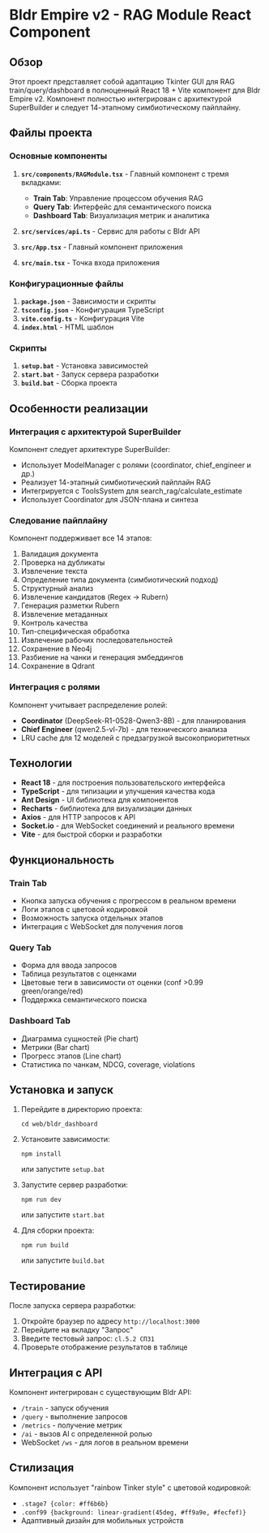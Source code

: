 # Bldr Empire v2 - RAG Module React Component

## Обзор

Этот проект представляет собой адаптацию Tkinter GUI для RAG train/query/dashboard в полноценный React 18 + Vite компонент для Bldr Empire v2. Компонент полностью интегрирован с архитектурой SuperBuilder и следует 14-этапному симбиотическому пайплайну.

## Файлы проекта

### Основные компоненты

1. **`src/components/RAGModule.tsx`** - Главный компонент с тремя вкладками:
   - **Train Tab**: Управление процессом обучения RAG
   - **Query Tab**: Интерфейс для семантического поиска
   - **Dashboard Tab**: Визуализация метрик и аналитика

2. **`src/services/api.ts`** - Сервис для работы с Bldr API

3. **`src/App.tsx`** - Главный компонент приложения

4. **`src/main.tsx`** - Точка входа приложения

### Конфигурационные файлы

1. **`package.json`** - Зависимости и скрипты
2. **`tsconfig.json`** - Конфигурация TypeScript
3. **`vite.config.ts`** - Конфигурация Vite
4. **`index.html`** - HTML шаблон

### Скрипты

1. **`setup.bat`** - Установка зависимостей
2. **`start.bat`** - Запуск сервера разработки
3. **`build.bat`** - Сборка проекта

## Особенности реализации

### Интеграция с архитектурой SuperBuilder

Компонент следует архитектуре SuperBuilder:
- Использует ModelManager с ролями (coordinator, chief_engineer и др.)
- Реализует 14-этапный симбиотический пайплайн RAG
- Интегрируется с ToolsSystem для search_rag/calculate_estimate
- Использует Coordinator для JSON-плана и синтеза

### Следование пайплайну

Компонент поддерживает все 14 этапов:
1. Валидация документа
2. Проверка на дубликаты
3. Извлечение текста
4. Определение типа документа (симбиотический подход)
5. Структурный анализ
6. Извлечение кандидатов (Regex → Rubern)
7. Генерация разметки Rubern
8. Извлечение метаданных
9. Контроль качества
10. Тип-специфическая обработка
11. Извлечение рабочих последовательностей
12. Сохранение в Neo4j
13. Разбиение на чанки и генерация эмбеддингов
14. Сохранение в Qdrant

### Интеграция с ролями

Компонент учитывает распределение ролей:
- **Coordinator** (DeepSeek-R1-0528-Qwen3-8B) - для планирования
- **Chief Engineer** (qwen2.5-vl-7b) - для технического анализа
- LRU cache для 12 моделей с предзагрузкой высокоприоритетных

## Технологии

- **React 18** - для построения пользовательского интерфейса
- **TypeScript** - для типизации и улучшения качества кода
- **Ant Design** - UI библиотека для компонентов
- **Recharts** - библиотека для визуализации данных
- **Axios** - для HTTP запросов к API
- **Socket.io** - для WebSocket соединений и реального времени
- **Vite** - для быстрой сборки и разработки

## Функциональность

### Train Tab
- Кнопка запуска обучения с прогрессом в реальном времени
- Логи этапов с цветовой кодировкой
- Возможность запуска отдельных этапов
- Интеграция с WebSocket для получения логов

### Query Tab
- Форма для ввода запросов
- Таблица результатов с оценками
- Цветовые теги в зависимости от оценки (conf >0.99 green/orange/red)
- Поддержка семантического поиска

### Dashboard Tab
- Диаграмма сущностей (Pie chart)
- Метрики (Bar chart)
- Прогресс этапов (Line chart)
- Статистика по чанкам, NDCG, coverage, violations

## Установка и запуск

1. Перейдите в директорию проекта:
   ```
   cd web/bldr_dashboard
   ```

2. Установите зависимости:
   ```
   npm install
   ```
   или запустите `setup.bat`

3. Запустите сервер разработки:
   ```
   npm run dev
   ```
   или запустите `start.bat`

4. Для сборки проекта:
   ```
   npm run build
   ```
   или запустите `build.bat`

## Тестирование

После запуска сервера разработки:
1. Откройте браузер по адресу `http://localhost:3000`
2. Перейдите на вкладку "Запрос"
3. Введите тестовый запрос: `cl.5.2 СП31`
4. Проверьте отображение результатов в таблице

## Интеграция с API

Компонент интегрирован с существующим Bldr API:
- `/train` - запуск обучения
- `/query` - выполнение запросов
- `/metrics` - получение метрик
- `/ai` - вызов AI с определенной ролью
- WebSocket `/ws` - для логов в реальном времени

## Стилизация

Компонент использует "rainbow Tinker style" с цветовой кодировкой:
- `.stage7 {color: #ff6b6b}`
- `.conf99 {background: linear-gradient(45deg, #ff9a9e, #fecfef)}`
- Адаптивный дизайн для мобильных устройств